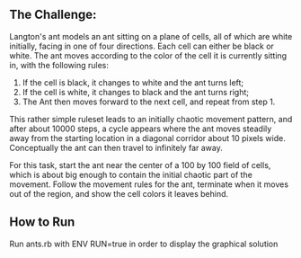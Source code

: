 ## The Challenge: 

Langton's ant models an ant sitting on a plane of cells, all of
which are white initially, facing in one of four directions. Each cell can
either be black or white. The ant moves according to the color of the cell it
is currently sitting in, with the following rules:

1. If the cell is black, it changes to white and the ant turns left; 
2. If the cell is white, it changes to black and the ant turns right; 
3. The Ant then moves forward to the next cell, and repeat from step 1.

This rather simple ruleset leads to an initially chaotic movement pattern, and
after about 10000 steps, a cycle appears where the ant moves steadily away
from the starting location in a diagonal corridor about 10 pixels wide.
Conceptually the ant can then travel to infinitely far away.

For this task, start the ant near the center of a 100 by 100 field of cells,
which is about big enough to contain the initial chaotic part of the movement.
Follow the movement rules for the ant, terminate when it moves out of the
region, and show the cell colors it leaves behind.


## How to Run
Run ants.rb with ENV RUN=true in order to display the graphical solution

